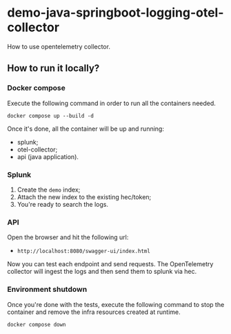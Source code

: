 # demo-java-springboot-logging-otel-collector
How to use opentelemetry collector.

## How to run it locally?
### Docker compose

Execute the following command in order to run all the containers needed.

```shell
docker compose up --build -d
```

Once it's done, all the container will be up and running:

 - splunk;
 - otel-collector;
 - api (java application).

### Splunk

1. Create the `demo` index;
2. Attach the new index to the existing hec/token;
3. You're ready to search the logs.

### API

Open the browser and hit the following url:

- `http://localhost:8080/swagger-ui/index.html`

Now you can test each endpoint and send requests. The OpenTelemetry collector will ingest the logs and then send them to splunk via hec.

### Environment shutdown

Once you're done with the tests, execute the following command to stop the container and remove the infra resources created at runtime.

```shell
docker compose down
```